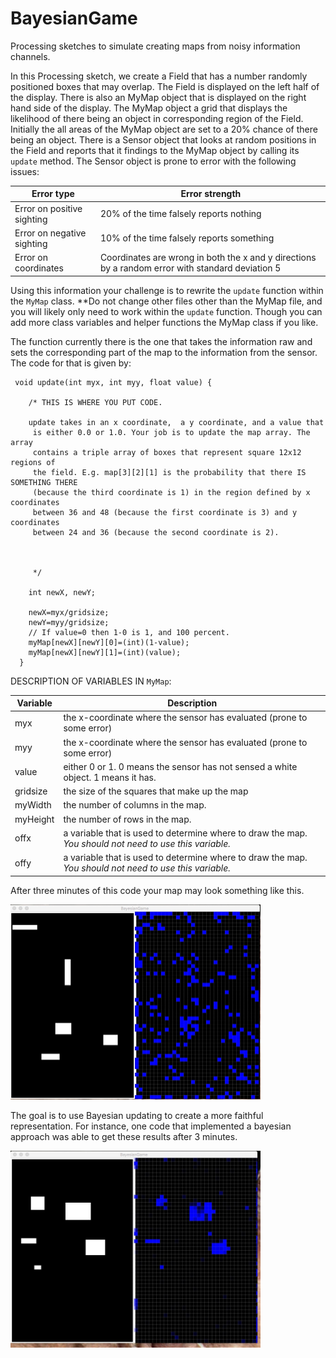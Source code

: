 # BayesianGame
Processing sketches to simulate creating maps from noisy information channels.

In this Processing sketch, we create a Field that has a number randomly 
positioned boxes that may overlap. The Field is displayed on the left half
of the display. There is also an MyMap object that is displayed on
the right hand side of the display. The MyMap object a grid that displays the
likelihood of there being an object in corresponding region of the Field.
Initially the all areas of the MyMap object are set to a 20% chance of there
being an object. There is a Sensor object that 
looks at random positions in the Field and reports that it findings to the 
MyMap object by calling its ```update``` method. The
Sensor object is prone to error with the following issues:

| Error type | Error strength|
|------------|---------------|
|Error on positive sighting| 20% of the time falsely reports nothing|
|Error on negative sighting| 10% of the time falsely reports something|
|Error on coordinates| Coordinates are wrong in both the x and y directions by a random error with standard deviation 5|

Using this information your challenge is to rewrite the ```update``` function within the ```MyMap``` class. **Do not change other files other than the MyMap 
file, and you will likely only need to work within the ```update``` function. Though you can add more class variables and helper functions the MyMap class if you like. 

The function currently there is the one that 
takes the information raw and sets the corresponding part of the map to the 
information from the sensor. The code for that is given by:

```
 void update(int myx, int myy, float value) {
        
    /* THIS IS WHERE YOU PUT CODE.
    
    update takes in an x coordinate,  a y coordinate, and a value that  
     is either 0.0 or 1.0. Your job is to update the map array. The array 
     contains a triple array of boxes that represent square 12x12 regions of 
     the field. E.g. map[3][2][1] is the probability that there IS SOMETHING THERE 
     (because the third coordinate is 1) in the region defined by x coordinates
     between 36 and 48 (because the first coordinate is 3) and y coordinates 
     between 24 and 36 (because the second coordinate is 2).
    
    

     */

    int newX, newY;

    newX=myx/gridsize;
    newY=myy/gridsize;
    // If value=0 then 1-0 is 1, and 100 percent. 
    myMap[newX][newY][0]=(int)(1-value);
    myMap[newX][newY][1]=(int)(value);
  }
  ```

  DESCRIPTION OF VARIABLES IN ```MyMap```:
    
|Variable| Description|
|--------|------------|
|myx | the x-coordinate where the sensor has evaluated (prone to some error)|
|myy | the x-coordinate where the sensor has evaluated (prone to some error)|
|value | either 0 or 1. 0 means the sensor has not sensed a white object. 1 means it has.|
|gridsize| the size of the squares that make up the map|
|myWidth| the number of columns in the map.|
|myHeight| the number of rows in the map.|
|offx| a variable that is used to determine where to draw the map. *You should not need to use this variable.*|
|offy| a variable that is used to determine where to draw the map. *You should not need to use this variable.*|

  After three minutes of this code your map may look something like this.

  
<img src="https://github.com/Choate-Robotics/BayesianGame/blob/master/threeminuteraw.jpeg" width="400">

  The goal is to use Bayesian updating to create a more faithful representation. For instance, one code that implemented a bayesian approach
  was able to get these results after 3 minutes.

<img src="https://github.com/Choate-Robotics/BayesianGame/blob/master/Threeminutebayesian.jpeg" width="400">
  
